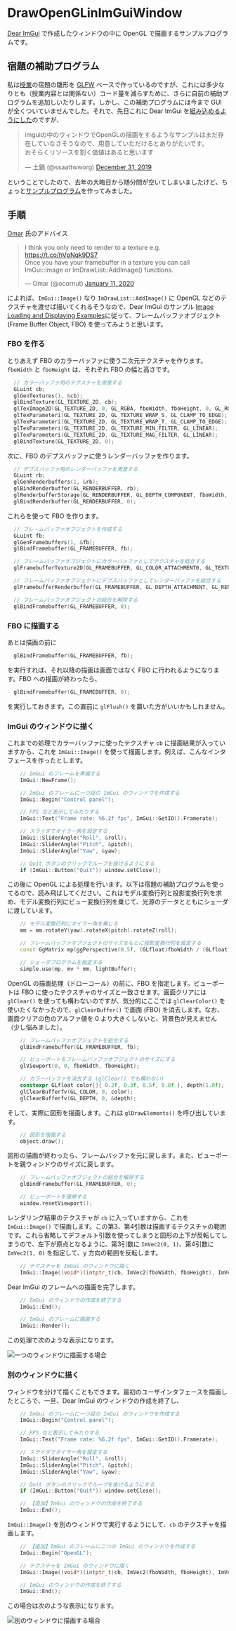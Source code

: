# DrawOpenGLinImGuiWindow

[Dear ImGui](https://github.com/ocornut/imgui) で作成したウィンドウの中に OpenGL で描画するサンプルプログラムです。

## 宿題の補助プログラム

私は[授業](http://web.wakayama-u.ac.jp/~tokoi/lecture/gg/)の宿題の雛形を [GLFW](https://www.glfw.org/) ベースで作っているのですが、これには多少なりとも（授業内容とは関係ない）コード量を減らすために、さらに自前の補助プログラムを追加しいたりします。しかし、この補助プログラムには今まで GUI が全くついていませんでした。それで、先日これに Dear ImGui を[組み込めるようにした](https://github.com/tokoik/ggsample01)のですが、

<blockquote class="twitter-tweet"><p lang="ja" dir="ltr">imguiの中のウィンドウでOpenGLの描画をするようなサンプルはまだ存在していなさそうなので、用意していただけるとありがたいです。<br>おそらくリソースを割く価値はあると思います</p>&mdash; 土鍋 (@ssaattwworg) <a href="https://twitter.com/ssaattwworg/status/1211843637534806016?ref_src=twsrc%5Etfw">December 31, 2019</a></blockquote>

ということでしたので、去年の大晦日から随分間が空いてしまいましたけど、ちょっと[サンプルプログラム](https://github.com/tokoik/DrawOpenGLinImGuiWindow)を作ってみました。

## 手順

[Omar](http://www.miracleworld.net/) 氏のアドバイス

<blockquote class="twitter-tweet"><p lang="en" dir="ltr">I think you only need to render to a texture e.g. <a href="https://t.co/hVpNqk9DS7">https://t.co/hVpNqk9DS7</a><br>Once you have your framebuffer in a texture you can call ImGui::Image or ImDrawList::AddImage() functions.</p>&mdash; Omar (@ocornut) <a href="https://twitter.com/ocornut/status/1215995410206089216?ref_src=twsrc%5Etfw">January 11, 2020</a></blockquote>

によれば、`ImGui::Image()` なり `ImDrawList::AddImage()` に OpenGL などのテクスチャを渡せば描いてくれるそうなので、Dear ImGui のサンプル [Image Loading and Displaying Examples](https://github.com/ocornut/imgui/wiki/Image-Loading-and-Displaying-Examples)に従って、フレームバッファオブジェクト (Frame Buffer Object, FBO) を使ってみようと思います。

### FBO を作る

とりあえず FBO のカラーバッファに使う二次元テクスチャを作ります。`fboWidth` と `fboHeight` は、それぞれ FBO の幅と高さです。

```cpp
  // カラーバッファ用のテクスチャを用意する
  GLuint cb;
  glGenTextures(1, &cb);
  glBindTexture(GL_TEXTURE_2D, cb);
  glTexImage2D(GL_TEXTURE_2D, 0, GL_RGBA, fboWidth, fboHeight, 0, GL_RGBA, GL_UNSIGNED_BYTE, 0);
  glTexParameteri(GL_TEXTURE_2D, GL_TEXTURE_WRAP_S, GL_CLAMP_TO_EDGE);
  glTexParameteri(GL_TEXTURE_2D, GL_TEXTURE_WRAP_T, GL_CLAMP_TO_EDGE);
  glTexParameteri(GL_TEXTURE_2D, GL_TEXTURE_MIN_FILTER, GL_LINEAR);
  glTexParameteri(GL_TEXTURE_2D, GL_TEXTURE_MAG_FILTER, GL_LINEAR);
  glBindTexture(GL_TEXTURE_2D, 0);
```

次に、FBO のデプスバッファに使うレンダーバッファを作ります。

```cpp
  // デプスバッファ用のレンダーバッファを用意する
  GLuint rb;
  glGenRenderbuffers(1, &rb);
  glBindRenderbuffer(GL_RENDERBUFFER, rb);
  glRenderbufferStorage(GL_RENDERBUFFER, GL_DEPTH_COMPONENT, fboWidth, fboHeight);
  glBindRenderbuffer(GL_RENDERBUFFER, 0);
```

これらを使って FBO を作ります。

```cpp
  // フレームバッファオブジェクトを作成する
  GLuint fb;
  glGenFramebuffers(1, &fb);
  glBindFramebuffer(GL_FRAMEBUFFER, fb);

  // フレームバッファオブジェクトにカラーバッファとしてテクスチャを結合する
  glFramebufferTexture2D(GL_FRAMEBUFFER, GL_COLOR_ATTACHMENT0, GL_TEXTURE_2D, cb, 0);

  // フレームバッファオブジェクトにデプスバッファとしてレンダーバッファを結合する
  glFramebufferRenderbuffer(GL_FRAMEBUFFER, GL_DEPTH_ATTACHMENT, GL_RENDERBUFFER, rb);

  // フレームバッファオブジェクトの結合を解除する
  glBindFramebuffer(GL_FRAMEBUFFER, 0);
```

### FBO に描画する

あとは描画の前に

```cpp
  glBindFramebuffer(GL_FRAMEBUFFER, fb);
```

を実行すれば、それ以降の描画は画面ではなく FBO に行われるようになります。FBO への描画が終わったら、

```cpp
  glBindFramebuffer(GL_FRAMEBUFFER, 0);
```

を実行しておきます。この直前に `glFlush()` を置いた方がいいかもしれません。

### ImGui のウィンドウに描く

これまでの処理でカラーバッファに使ったテクスチャ `cb` に描画結果が入っていますから、これを `ImGui::Image()` を使って描画します。例えば、こんなインタフェースを作ったとします。

```cpp
    // ImGui のフレームを準備する
    ImGui::NewFrame();

    // ImGui のフレームに一つ目の ImGui のウィンドウを作成する
    ImGui::Begin("Control panel");

    // FPS など表示してみたりする
    ImGui::Text("Frame rate: %6.2f fps", ImGui::GetIO().Framerate);

    // スライダでオイラー角を設定する
    ImGui::SliderAngle("Roll", &roll);
    ImGui::SliderAngle("Pitch", &pitch);
    ImGui::SliderAngle("Yaw", &yaw);

    // Quit ボタンのクリックでループを抜けるようにする
    if (ImGui::Button("Quit")) window.setClose();
```

この後に OpenGL による処理を行います。以下は宿題の補助プログラムを使ってるので、読み飛ばしてください。これはモデル変換行列と投影変換行列を求め、モデル変換行列にビュー変換行列を乗じて、光源のデータとともにシェーダに渡しています。

```cpp
    // モデル変換行列にオイラー角を乗じる
    mm = mm.rotateY(yaw).rotateX(pitch).rotateZ(roll);

    // フレームバッファオブジェクトのサイズをもとに投影変換行列を設定する
    const GgMatrix mp(ggPerspective(0.5f, (GLfloat)fboWidth / (GLfloat)fboHeight, 1.0f, 15.0f));

    // シェーダプログラムを指定する
    simple.use(mp, mv * mm, lightBuffer);
```

OpenGL の描画処理（ドローコール）の前に、FBO を指定します。ビューポートは FBO に使ったテクスチャのサイズと一致させます。画面クリアには `glClear()` を使っても構わないのですが、気分的にここでは `glClearColor()` を使いたくなかったので、`glClearBuffer()` で画面 (FBO) を消去します。なお、画面クリアの色のアルファ値を 0 より大きくしないと、背景色が見えません（少し悩みました）。

```cpp
    // フレームバッファオブジェクトを結合する
    glBindFramebuffer(GL_FRAMEBUFFER, fb);

    // ビューポートをフレームバッファオブジェクトのサイズにする
    glViewport(0, 0, fboWidth, fboHeight);

    // カラーバッファを消去する (glClear() でも構わない)
    constexpr GLfloat color[]{ 0.2f, 0.3f, 0.5f, 0.8f }, depth(1.0f);
    glClearBufferfv(GL_COLOR, 0, color);
    glClearBufferfv(GL_DEPTH, 0, &depth);
```

そして、実際に図形を描画します。これは `glDrawElements()` を呼び出しています。

```cpp
    // 図形を描画する
    object.draw();
```

図形の描画が終わったら、フレームバッファを元に戻します。また、ビューポートを親ウィンドウのサイズに戻します。

```cpp
    // フレームバッファオブジェクトの結合を解除する
    glBindFramebuffer(GL_FRAMEBUFFER, 0);

    // ビューポートを復帰する
    window.resetViewport();
```

レンダリング結果のテクスチャが `cb` に入っていますから、これを `ImGui::Image()` で描画します。この第3、第4引数は描画するテクスチャの範囲です。これら省略してデフォルト引数を使ってしまうと図形の上下が反転してしまうので、左下が原点となるように、第3引数に `ImVec2(0, 1)`、第4引数に `ImVec2(1, 0)` を指定して、y 方向の範囲を反転します。

```cpp
    // テクスチャを ImGui のウィンドウに描く
    ImGui::Image((void*)(intptr_t)cb, ImVec2(fboWidth, fboHeight), ImVec2(0, 1), ImVec2(1, 0));
```

Dear ImGui のフレームへの描画を完了します。

```cpp
    // ImGui のウィンドウの作成を終了する
    ImGui::End();

    // ImGui のフレームに描画する
    ImGui::Render();
```

この処理で次のような表示になります。

![一つのウィンドウに描画する場合](images/image1.png "一つのウィンドウに描画する場合")

### 別のウィンドウに描く

ウィンドウを分けて描くこともできます。最初のユーザインタフェースを描画したところで、一旦、Dear ImGui のウィンドウの作成を終了し、

```cpp
    // ImGui のフレームに一つ目の ImGui のウィンドウを作成する
    ImGui::Begin("Control panel");

    // FPS など表示してみたりする
    ImGui::Text("Frame rate: %6.2f fps", ImGui::GetIO().Framerate);

    // スライダでオイラー角を設定する
    ImGui::SliderAngle("Roll", &roll);
    ImGui::SliderAngle("Pitch", &pitch);
    ImGui::SliderAngle("Yaw", &yaw);

    // Quit ボタンのクリックでループを抜けるようにする
    if (ImGui::Button("Quit")) window.setClose();

    // 【追加】ImGui のウィンドウの作成を終了する
    ImGui::End();
```

`ImGui::Image()` を別のウィンドウで実行するようにして、`cb` のテクスチャを描画します。

```cpp
    // 【追加】ImGui のフレームに二つの ImGui のウィンドウを作成する
    ImGui::Begin("OpenGL");

    // テクスチャを ImGui のウィンドウに描く
    ImGui::Image((void*)(intptr_t)cb, ImVec2(fboWidth, fboHeight), ImVec2(0, 1), ImVec2(1, 0));

    // ImGui のウィンドウの作成を終了する
    ImGui::End();
```

この場合は次のような表示になります。

![別のウィンドウに描画する場合](images/image2.png "別のウィンドウに描画する場合")
